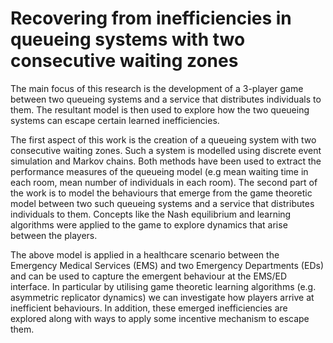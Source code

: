# Recovering from inefficiencies in queueing systems with two consecutive waiting zones

The main focus of this research is the development of a 3-player game between 
two queueing systems and a service that distributes individuals to them. 
The resultant model is then used to explore how the two queueing systems can 
escape certain learned inefficiencies.

The first aspect of this work is the creation of a queueing system with two 
consecutive waiting zones. 
Such a system is modelled using discrete event simulation and Markov chains. 
Both methods have been used to extract the performance measures of the queueing
model (e.g mean waiting time in each room, mean number of individuals in each 
room). 
The second part of the work is to model the behaviours that emerge from the 
game theoretic model
between two such queueing systems and a service that distributes 
individuals to them. 
Concepts like the Nash equilibrium and learning algorithms were 
applied to the game to explore dynamics that arise between the players.

The above model is applied in a healthcare scenario between the Emergency 
Medical Services (EMS) and two Emergency Departments (EDs) and can be used to 
capture the emergent behaviour at the EMS/ED interface. 
In particular by utilising game theoretic learning algorithms (e.g. asymmetric 
replicator dynamics) we can investigate how players arrive at inefficient 
behaviours. 
In addition, these emerged inefficiencies are explored along with ways to apply 
some incentive mechanism to escape them.